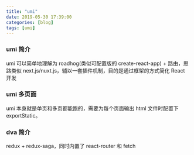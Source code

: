 ```yaml
---
title: "umi"
date: 2019-05-30 17:39:00
categories: [blog]
tags: [umi]
---
```


### umi 简介

umi 可以简单地理解为 roadhog(类似可配置版的 create-react-app) + 路由，思路类似 next.js/nuxt.js，辅以一套插件机制，目的是通过框架的方式简化 React 开发

### umi 多页面

umi 本身就是单页和多页都能跑的，需要为每个页面输出 html 文件时配置下 exportStatic。

### dva 简介

redux + redux-saga，同时内置了 react-router 和 fetch
